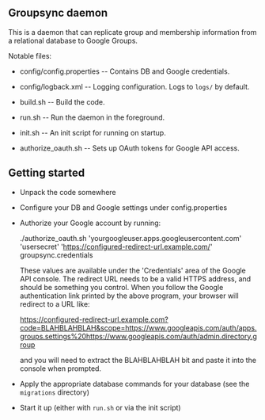 Groupsync daemon
----------------

This is a daemon that can replicate group and membership information
from a relational database to Google Groups.

Notable files:

  * config/config.properties -- Contains DB and Google credentials.

  * config/logback.xml -- Logging configuration.  Logs to `logs/` by default.

  * build.sh -- Build the code.

  * run.sh -- Run the daemon in the foreground.

  * init.sh -- An init script for running on startup.

  * authorize_oauth.sh -- Sets up OAuth tokens for Google API access.


Getting started
---------------

  * Unpack the code somewhere

  * Configure your DB and Google settings under config.properties

  * Authorize your Google account by running:

      ./authorize_oauth.sh 'yourgoogleuser.apps.googleusercontent.com' 'usersecret' 'https://configured-redirect-url.example.com/'  groupsync.credentials

    These values are available under the 'Credentials' area of the
    Google API console.  The redirect URL needs to be a valid HTTPS
    address, and should be something you control.  When you follow the
    Google authentication link printed by the above program, your
    browser will redirect to a URL like:

      https://configured-redirect-url.example.com?code=BLAHBLAHBLAH&scope=https://www.googleapis.com/auth/apps.groups.settings%20https://www.googleapis.com/auth/admin.directory.group

    and you will need to extract the BLAHBLAHBLAH bit and paste it
    into the console when prompted.

  * Apply the appropriate database commands for your database (see the
    `migrations` directory)

  * Start it up (either with `run.sh` or via the init script)
